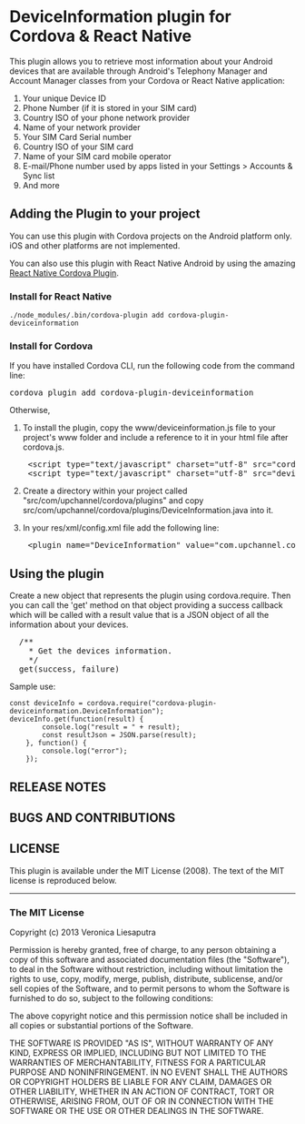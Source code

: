 # DeviceInformation plugin for Cordova & React Native #

This plugin allows you to retrieve most information about your Android devices that are available through Android's Telephony Manager and Account Manager classes from your Cordova or React Native application:

1. Your unique Device ID
2. Phone Number (if it is stored in your SIM card)
3. Country ISO of your phone network provider
4. Name of your network provider
5. Your SIM Card Serial number
6. Country ISO of your SIM card
7. Name of your SIM card mobile operator
8. E-mail/Phone number used by apps listed in your Settings > Accounts & Sync list
9. And more

## Adding the Plugin to your project ##

You can use this plugin with Cordova projects on the Android platform only. iOS and other platforms are not implemented.

You can also use this plugin with React Native Android by using the amazing [React Native Cordova Plugin](https://github.com/axemclion/react-native-cordova-plugin).

### Install for React Native ###
`./node_modules/.bin/cordova-plugin add cordova-plugin-deviceinformation`

### Install for Cordova ###
If you have installed Cordova CLI, run the following code from the command line:
   <pre>cordova plugin add cordova-plugin-deviceinformation</pre>

Otherwise,

1. To install the plugin, copy the www/deviceinformation.js file to your project's www folder and include a reference to it in your html file after cordova.js.
   <pre>
    &lt;script type="text/javascript" charset="utf-8" src="cordova.js"&gt;&lt;/script&gt;
    &lt;script type="text/javascript" charset="utf-8" src="deviceinformation.js"&gt;&lt;/script&gt;
   </pre>

2. Create a directory within your project called "src/com/upchannel/cordova/plugins" and copy src/com/upchannel/cordova/plugins/DeviceInformation.java into it.

3. In your res/xml/config.xml file add the following line:
   <pre>
    &lt;plugin name="DeviceInformation" value="com.upchannel.cordova.plugins.DeviceInformation"/&gt;
   </pre>


## Using the plugin ##

Create a new object that represents the plugin using cordova.require. Then you can call the 'get' method on that object providing a success callback which will be called with a result value that is a JSON object of all the information about your devices.

<pre>
  /**
    * Get the devices information.
    */
  get(success, failure)
</pre>

Sample use:

    const deviceInfo = cordova.require("cordova-plugin-deviceinformation.DeviceInformation");
    deviceInfo.get(function(result) {
            console.log("result = " + result);
            const resultJson = JSON.parse(result);
        }, function() {
            console.log("error");
        });


## RELEASE NOTES ##

## BUGS AND CONTRIBUTIONS ##


## LICENSE ##

This plugin is available under the MIT License (2008).
The text of the MIT license is reproduced below.

---

### The MIT License

Copyright (c) 2013 Veronica Liesaputra

 Permission is hereby granted, free of charge, to any person obtaining a copy
 of this software and associated documentation files (the "Software"), to deal
 in the Software without restriction, including without limitation the rights
 to use, copy, modify, merge, publish, distribute, sublicense, and/or sell
 copies of the Software, and to permit persons to whom the Software is
 furnished to do so, subject to the following conditions:

 The above copyright notice and this permission notice shall be included in
 all copies or substantial portions of the Software.

 THE SOFTWARE IS PROVIDED "AS IS", WITHOUT WARRANTY OF ANY KIND, EXPRESS OR
 IMPLIED, INCLUDING BUT NOT LIMITED TO THE WARRANTIES OF MERCHANTABILITY,
 FITNESS FOR A PARTICULAR PURPOSE AND NONINFRINGEMENT. IN NO EVENT SHALL THE
 AUTHORS OR COPYRIGHT HOLDERS BE LIABLE FOR ANY CLAIM, DAMAGES OR OTHER
 LIABILITY, WHETHER IN AN ACTION OF CONTRACT, TORT OR OTHERWISE, ARISING FROM,
 OUT OF OR IN CONNECTION WITH THE SOFTWARE OR THE USE OR OTHER DEALINGS IN
 THE SOFTWARE.
